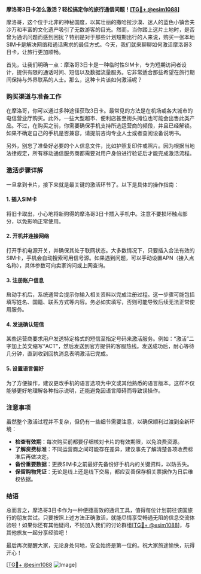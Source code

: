 **摩洛哥3日卡怎么激活？轻松搞定你的旅行通信问题！[[TG💪+ @esim1088](https://t.me/s/esim1088)]**

摩洛哥，这个位于北非的神秘国度，以其壮丽的撒哈拉沙漠、迷人的蓝色小镇舍夫沙万和丰富的文化遗产吸引了无数游客的目光。然而，当你踏上这片土地时，是否曾为通讯问题而感到困扰？特别是对于那些计划短期出行的人来说，购买一张本地SIM卡是解决网络和通话需求的最佳方式。今天，我们就来聊聊如何激活摩洛哥3日卡，让旅行更加顺畅。

首先，让我们明确一点：摩洛哥3日卡是一种临时性SIM卡，专为短期访问者设计，提供有限的通话时间、短信以及数据流量服务。它非常适合那些希望在旅行期间保持与外界联系的人士。那么，这种卡片该如何激活呢？

### 购买渠道与准备工作

在摩洛哥，你可以通过多种途径获取3日卡。最常见的方法是在机场或各大城市的电信营业厅购买。此外，一些大型超市、便利店甚至街头摊位也可能会出售此类产品。不过，在购买之前，你需要确保手机支持所选运营商的频段，并且已经解锁。如果不确定自己的手机是否兼容，请提前咨询专业人士或者查阅设备说明书。

另外，别忘了准备好必要的个人信息文件，比如护照复印件或照片。因为根据当地法律规定，所有移动通信服务商都需要对用户身份进行验证后才能完成激活流程。

### 激活步骤详解

一旦拿到卡片，接下来就是最关键的激活环节了。以下是具体的操作指南：

#### 1. 插入SIM卡
将旧卡取出，小心地将新购得的摩洛哥3日卡插入手机中。注意不要损坏触点部分，以免影响正常使用。

#### 2. 开机并连接网络
打开手机电源开关，并确保其处于联网状态。大多数情况下，只要插入合法有效的SIM卡，手机会自动搜索可用信号源。如果遇到问题，可以手动设置APN（接入点名称），具体参数可向卖家询问或上网查询。

#### 3. 注册账户信息
启动手机后，系统通常会提示你输入相关资料以完成注册过程。这一步骤可能包括填写姓名、国籍、联系方式等内容。务必如实填写，否则可能导致后续无法正常使用服务。

#### 4. 发送确认短信
某些运营商要求用户发送特定格式的短信至指定号码来激活服务。例如：“激活”二字加上英文缩写“ACT”，然后发送到官方提供的客服热线。发送成功后，耐心等待几分钟，直到收到回执消息表明激活已完成。

#### 5. 设置语言偏好
为了方便操作，建议更改手机的语言选项为中文或其他熟悉的语言版本。这样不仅能够更好地理解各种指示说明，还能避免因语言障碍而导致误操作。

### 注意事项

虽然整个激活过程并不复杂，但仍有一些细节需要注意，以确保顺利过渡到全新环境：

- **检查有效期**：每次购买前都要仔细核对卡片的有效期限，以免浪费资源。
- **了解资费标准**：不同运营商之间可能存在差异，建议事先了解清楚各项收费标准后再做决定。
- **备份重要数据**：更换SIM卡之前最好先备份好手机内的关键资料，以防丢失。
- **保留购物凭证**：无论是线上还是线下交易，都应妥善保存相关票据作为日后维权依据。

### 结语

总而言之，摩洛哥3日卡作为一种便捷高效的通讯工具，值得每位计划前往该国旅行的朋友尝试。只要按照上述方法正确激活，就能尽情享受畅通无阻的信息交流体验啦！如果你还有其他疑问，不妨加入我们的讨论群组[[TG💪+ @esim1088](https://t.me/s/esim1088)]，与其他旅友一起分享经验吧！

最后再次提醒大家，无论身处何地，安全始终是第一位的。祝大家旅途愉快，玩得开心！

[[TG💪+ @esim1088](https://t.me/s/esim1088) ![Image](https://i.postimg.cc/4NQfJmqS/Snipaste-2025-05-13-00-14-12.png)]